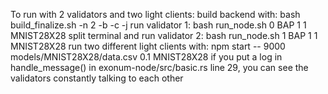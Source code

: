 To run with 2 validators and two light clients:
build backend with: bash build_finalize.sh -n 2 -b -c -j
run validator 1: bash run_node.sh  0 BAP 1 1 MNIST28X28
split terminal and run validator 2: bash run_node.sh  1 BAP 1 1 MNIST28X28
run two different light clients with: npm start -- 9000 models/MNIST28X28/data.csv 0.1 MNIST28X28
if you put a log in handle_message() in exonum-node/src/basic.rs line 29, you can see the validators constantly talking to each other